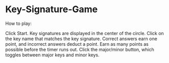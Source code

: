 # Key-Signature-Game

How to play:

Click Start. Key signatures are displayed in the center of the circle. Click on the key name that matches the key signature. Correct answers earn one point, and incorrect answers deduct a point. Earn as many points as possible before the timer runs out. Click the major/minor button, which toggles between major keys and minor keys.  
